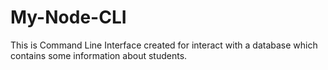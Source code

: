 # My-Node-CLI
This is Command Line Interface created for interact with a database which contains some information about students.
